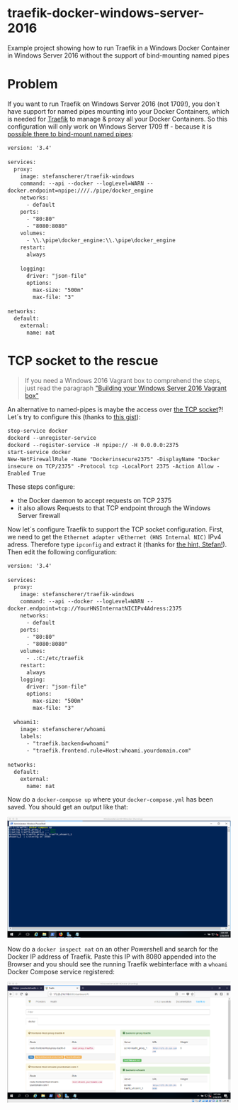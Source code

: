# traefik-docker-windows-server-2016
Example project showing how to run Traefik in a Windows Docker Container in Windows Server 2016 without the support of bind-mounting named pipes


# Problem

If you want to run Traefik on Windows Server 2016 (not 1709!), you don´t have support for named pipes mounting into your Docker Containers, which is needed for [Traefik](https://traefik.io/) to manage & proxy all your Docker Containers. So this configuration will only work on Windows Server 1709 ff - because it is [possible there to bind-mount named pipes](https://blog.docker.com/2017/09/docker-windows-server-1709/):

```
version: '3.4'

services:
  proxy:
    image: stefanscherer/traefik-windows
    command: --api --docker --logLevel=WARN --docker.endpoint=npipe:////./pipe/docker_engine
    networks:
      - default
    ports:
      - "80:80"
      - "8080:8080"
    volumes:
      - \\.\pipe\docker_engine:\\.\pipe\docker_engine
    restart:
      always

    logging:
      driver: "json-file"
      options:
        max-size: "500m"
        max-file: "3"

networks:
  default:
    external:
      name: nat

```

# TCP socket to the rescue

> If you need a Windows 2016 Vagrant box to comprehend the steps, just read the paragraph ["Building your Windows Server 2016 Vagrant box"](https://blog.codecentric.de/en/2017/04/ansible-docker-windows-containers-spring-boot/)

An alternative to named-pipes is maybe the access over [the TCP socket](https://docs.microsoft.com/en-us/virtualization/windowscontainers/manage-docker/configure-docker-daemon#configure-docker-with-configuration-file)?! Let´s try to configure this (thanks to [this gist](https://gist.github.com/alexellis/04d5fcc82ad5e9604bab0b6a0cf92bd9)):

```
stop-service docker
dockerd --unregister-service
dockerd --register-service -H npipe:// -H 0.0.0.0:2375
start-service docker
New-NetFirewallRule -Name "Dockerinsecure2375" -DisplayName "Docker insecure on TCP/2375" -Protocol tcp -LocalPort 2375 -Action Allow -Enabled True
```

These steps configure:

* the Docker daemon to accept requests on TCP 2375
* it also allows Requests to that TCP endpoint through the Windows Server firewall 

Now let´s configure Traefik to support the TCP socket configuration. First, we need to get the `Ethernet adapter vEthernet (HNS Internal NIC)` IPv4 adress. Therefore type `ipconfig` and extract it (thanks for [the hint, Stefan!](https://github.com/StefanScherer/dockerfiles-windows/blob/master/traefik/docker-compose.yml)). Then edit the following configuration:

```
version: '3.4'

services:
  proxy:
    image: stefanscherer/traefik-windows
    command: --api --docker --logLevel=WARN --docker.endpoint=tcp://YourHNSInternatNICIPv4Adress:2375
    networks:
      - default
    ports:
      - "80:80"
      - "8080:8080"
    volumes:
      - .:C:/etc/traefik
    restart:
      always
    logging:
      driver: "json-file"
      options:
        max-size: "500m"
        max-file: "3"

  whoami1:
    image: stefanscherer/whoami
    labels:
      - "traefik.backend=whoami"
      - "traefik.frontend.rule=Host:whoami.yourdomain.com"

networks:
  default:
    external:
      name: nat
```

Now do a `docker-compose up` where your `docker-compose.yml` has been saved. You should get an output like that:

![traefik-and-whoami-running](traefik-and-whoami-running.png)

Now do a `docker inspect nat` on an other Powershell and search for the Docker IP address of Traefik. Paste this IP with 8080 appended into the Browser and you should see the running Traefik webinterface with a `whoami` Docker Compose service registered:

![traefik-webinterface](traefik-webinterface.png)




